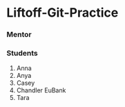# Liftoff-Git-Practice

### Mentor


### Students
1. Anna
2. Anya
3. Casey
4. Chandler EuBank
5. Tara
